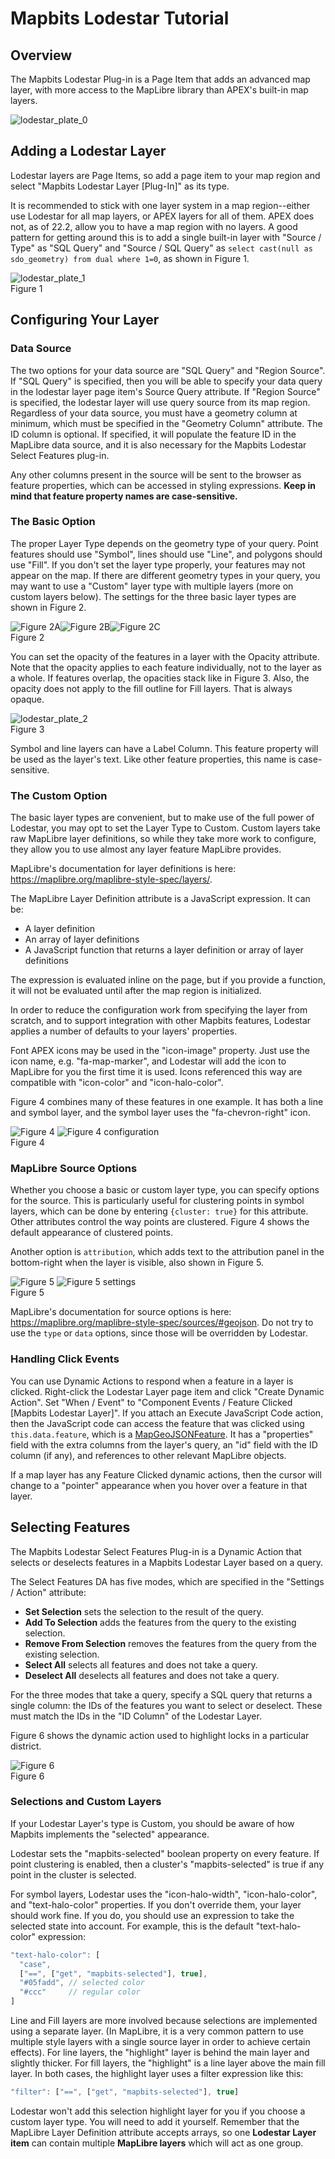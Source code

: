 # Mapbits Lodestar Tutorial

## Overview

The Mapbits Lodestar Plug-in is a Page Item that adds an advanced map layer, with more access to
the MapLibre library than APEX's built-in map layers.

![lodestar_plate_0](./lodestar_plate_0.png)

## Adding a Lodestar Layer

Lodestar layers are Page Items, so add a page item to your map region and select
"Mapbits Lodestar Layer [Plug-In]" as its type.

It is recommended to stick with one layer system in a map region--either use Lodestar for all map
layers, or APEX layers for all of them. APEX does not, as of 22.2, allow you to have a map region
with no layers. A good pattern for getting around this is to add a single built-in layer with
"Source / Type" as "SQL Query" and "Source / SQL Query" as `select cast(null as sdo_geometry) from dual where 1=0`,
as shown in Figure 1.

![lodestar_plate_1](lodestar_plate_1.png "Figure 1")  
Figure 1

## Configuring Your Layer

### Data Source

The two options for your data source are "SQL Query" and "Region Source". If "SQL Query" is specified, 
then you will be able to specify your data query in the lodestar layer page item's Source Query attribute. If 
"Region Source" is specified, the lodestar layer will use query source from its map region.
Regardless of your data source, you must have a geometry column at minimum,
which must be specified in the "Geometry Column" attribute. The ID column is optional. If specified,
it will populate the feature ID in the MapLibre data source, and it is also necessary for the
Mapbits Lodestar Select Features plug-in.

Any other columns present in the source will be sent to the browser as feature properties, which
can be accessed in styling expressions. **Keep in mind that feature property names are case-sensitive.**

### The Basic Option

The proper Layer Type depends on the geometry type of your query. Point features should use
"Symbol", lines should use "Line", and polygons should use "Fill". If you don't set the layer type
properly, your features may not appear on the map. If there are different geometry types in your
query, you may want to use a "Custom" layer type with multiple layers (more on custom layers below).
The settings for the three basic layer types are shown in Figure 2.

![Figure 2A](./lodestar_plate_symbol_settings.png "Figure 2A")![Figure 2B](./lodestar_plate_line_settings.png "Figure 2B")![Figure 2C](./lodestar_plate_fill_settings.png "Figure 2C")  
Figure 2

You can set the opacity of the features in a layer with the Opacity attribute. Note that the
opacity applies to each feature individually, not to the layer as a whole. If features overlap,
the opacities stack like in Figure 3. Also, the opacity does not apply to the fill outline for Fill layers. That is
always opaque.

![lodestar_plate_2](./lodestar_plate_2.png "Figure 3")  
Figure 3

Symbol and line layers can have a Label Column. This feature property will be used as the layer's
text. Like other feature properties, this name is case-sensitive.

### The Custom Option

The basic layer types are convenient, but to make use of the full power of Lodestar, you may opt
to set the Layer Type to Custom. Custom layers take raw MapLibre layer definitions, so while they
take more work to configure, they allow you to use almost any layer feature MapLibre provides.

MapLibre's documentation for layer definitions is here: <https://maplibre.org/maplibre-style-spec/layers/>.

The MapLibre Layer Definition attribute is a JavaScript expression. It can be:

- A layer definition
- An array of layer definitions
- A JavaScript function that returns a layer definition or array of layer definitions

The expression is evaluated inline on the page, but if you provide a function, it will not be
evaluated until after the map region is initialized.

In order to reduce the configuration work from specifying the layer from scratch, and to support
integration with other Mapbits features, Lodestar applies a number of defaults to your layers'
properties.

Font APEX icons may be used in the "icon-image" property. Just use the icon name, e.g.
"fa-map-marker", and Lodestar will add the icon to MapLibre for you the first time it is used.
Icons referenced this way are compatible with "icon-color" and "icon-halo-color".

Figure 4 combines many of these features in one example. It has both a line and symbol layer,
and the symbol layer uses the "fa-chevron-right" icon.

![Figure 4](./lodestar_plate_3.png "Figure 4") ![Figure 4 configuration](./lodestar_plate_3_settings.png)  
Figure 4

### MapLibre Source Options

Whether you choose a basic or custom layer type, you can specify options for the source. This is
particularly useful for clustering points in symbol layers, which can be done by entering
`{cluster: true}` for this attribute. Other attributes control the way points are clustered.
Figure 4 shows the default appearance of clustered points.

Another option is `attribution`, which adds text to the attribution panel in the bottom-right when
the layer is visible, also shown in Figure 5.

![Figure 5](./lodestar_plate_4.png "Figure 5") ![Figure 5 settings](./lodestar_plate_4_settings.png)  
Figure 5

MapLibre's documentation for source options is here: <https://maplibre.org/maplibre-style-spec/sources/#geojson>.
Do not try to use the `type` or `data` options, since those will be overridden by Lodestar.

### Handling Click Events

You can use Dynamic Actions to respond when a feature in a layer is clicked. Right-click the
Lodestar Layer page item and click "Create Dynamic Action". Set "When / Event" to "Component
Events / Feature Clicked [Mapbits Lodestar Layer]". If you attach an Execute JavaScript Code
action, then the JavaScript code can access the feature that was clicked using `this.data.feature`, which
is a [MapGeoJSONFeature](https://maplibre.org/maplibre-gl-js/docs/API/types/maplibregl.MapGeoJSONFeature/).
It has a "properties" field with the extra columns from the layer's query, an "id" field with
the ID column (if any), and references to other relevant MapLibre objects.

If a map layer has any Feature Clicked dynamic actions, then the cursor will change to a "pointer"
appearance when you hover over a feature in that layer.

## Selecting Features

The Mapbits Lodestar Select Features Plug-in is a Dynamic Action that selects or deselects features
in a Mapbits Lodestar Layer based on a query.

The Select Features DA has five modes, which are specified in the "Settings / Action" attribute:

- **Set Selection** sets the selection to the result of the query.
- **Add To Selection** adds the features from the query to the existing selection.
- **Remove From Selection** removes the features from the query from the existing selection.
- **Select All** selects all features and does not take a query.
- **Deselect All** deselects all features and does not take a query.

For the three modes that take a query, specify a SQL query that returns a single column: the IDs
of the features you want to select or deselect. These must match the IDs in the "ID Column"
of the Lodestar Layer.

Figure 6 shows the dynamic action used to highlight locks in a particular district.

![Figure 6](./lodestar_plate_6.png "Figure 6")  
Figure 6


### Selections and Custom Layers

If your Lodestar Layer's type is Custom, you should be aware of how Mapbits implements the "selected"
appearance.

Lodestar sets the "mapbits-selected" boolean property on every feature. If point clustering is
enabled, then a cluster's "mapbits-selected" is true if any point in the cluster is selected.

For symbol layers, Lodestar uses the "icon-halo-width", "icon-halo-color", and "text-halo-color"
properties. If you don't override them, your layer should work fine. If you do, you should use
an expression to take the selected state into account. For example, this is the default
"text-halo-color" expression:

```javascript
"text-halo-color": [
  "case",
  ["==", ["get", "mapbits-selected"], true],
  "#05fadd", // selected color
  "#ccc"     // regular color
]
```

Line and Fill layers are more involved because selections are implemented using a separate layer.
(In MapLibre, it is a very common pattern to use multiple style layers with a single source layer
in order to achieve certain effects). For line layers, the "highlight" layer is behind the main
layer and slightly thicker. For fill layers, the "highlight" is a line layer above the main fill
layer. In both cases, the highlight layer uses a filter expression like this:

```javascript
"filter": ["==", ["get", "mapbits-selected"], true]
```

Lodestar won't add this selection highlight layer for you if you choose a custom layer type. You
will need to add it yourself. Remember that the MapLibre Layer Definition attribute accepts arrays,
so one **Lodestar Layer item** can contain multiple **MapLibre layers** which will act as one group.
